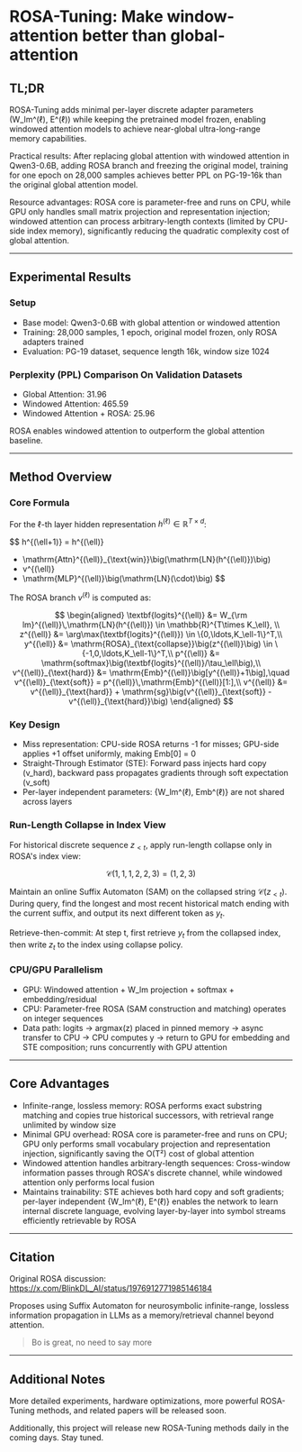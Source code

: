 # ROSA-Tuning: Make window-attention better than global-attention

## TL;DR

ROSA-Tuning adds minimal per-layer discrete adapter parameters (W_lm^(ℓ), E^(ℓ)) while keeping the pretrained model frozen, enabling windowed attention models to achieve near-global ultra-long-range memory capabilities.

Practical results: After replacing global attention with windowed attention in Qwen3-0.6B, adding ROSA branch and freezing the original model, training for one epoch on 28,000 samples achieves better PPL on PG-19-16k than the original global attention model.

Resource advantages: ROSA core is parameter-free and runs on CPU, while GPU only handles small matrix projection and representation injection; windowed attention can process arbitrary-length contexts (limited by CPU-side index memory), significantly reducing the quadratic complexity cost of global attention.

---

## Experimental Results

### Setup

- Base model: Qwen3-0.6B with global attention or windowed attention
- Training: 28,000 samples, 1 epoch, original model frozen, only ROSA adapters trained
- Evaluation: PG-19 dataset, sequence length 16k, window size 1024

### Perplexity (PPL) Comparison On Validation Datasets

- Global Attention: 31.96
- Windowed Attention: 465.59
- Windowed Attention + ROSA: 25.96

ROSA enables windowed attention to outperform the global attention baseline.

---

## Method Overview

### Core Formula

For the ℓ-th layer hidden representation $h^{(\ell)} \in \mathbb{R}^{T\times d}$:

$$
h^{(\ell+1)} = h^{(\ell)}
+ \mathrm{Attn}^{(\ell)}_{\text{win}}\big(\mathrm{LN}(h^{(\ell)})\big)
+ v^{(\ell)}
+ \mathrm{MLP}^{(\ell)}\big(\mathrm{LN}(\cdot)\big)
$$

The ROSA branch $v^{(\ell)}$ is computed as:

$$
\begin{aligned}
\textbf{logits}^{(\ell)} &= W_{\rm lm}^{(\ell)}\,\mathrm{LN}(h^{(\ell)}) \in \mathbb{R}^{T\times K_\ell}, \\
z^{(\ell)} &= \arg\max(\textbf{logits}^{(\ell)}) \in \{0,\ldots,K_\ell-1\}^T,\\
y^{(\ell)} &= \mathrm{ROSA}_{\text{collapse}}\big(z^{(\ell)}\big) \in \{-1,0,\ldots,K_\ell-1\}^T,\\
p^{(\ell)} &= \mathrm{softmax}\big(\textbf{logits}^{(\ell)}/\tau_\ell\big),\\
v^{(\ell)}_{\text{hard}} &= \mathrm{Emb}^{(\ell)}\big[y^{(\ell)}+1\big],\quad
v^{(\ell)}_{\text{soft}} = p^{(\ell)}\,\mathrm{Emb}^{(\ell)}[1:],\\
v^{(\ell)} &= v^{(\ell)}_{\text{hard}} + \mathrm{sg}\big(v^{(\ell)}_{\text{soft}} - v^{(\ell)}_{\text{hard}}\big)
\end{aligned}
$$

### Key Design

- Miss representation: CPU-side ROSA returns -1 for misses; GPU-side applies +1 offset uniformly, making Emb[0] = 0
- Straight-Through Estimator (STE): Forward pass injects hard copy (v_hard), backward pass propagates gradients through soft expectation (v_soft)
- Per-layer independent parameters: {W_lm^(ℓ), Emb^(ℓ)} are not shared across layers

### Run-Length Collapse in Index View

For historical discrete sequence $z_{<t}$, apply run-length collapse only in ROSA's index view:

$$\mathcal{C}(1,1,1,2,2,3) = (1,2,3)$$

Maintain an online Suffix Automaton (SAM) on the collapsed string $\mathcal{C}(z_{<t})$. During query, find the longest and most recent historical match ending with the current suffix, and output its next different token as $y_t$.

Retrieve-then-commit: At step t, first retrieve $y_t$ from the collapsed index, then write $z_t$ to the index using collapse policy.

### CPU/GPU Parallelism

- GPU: Windowed attention + W_lm projection + softmax + embedding/residual
- CPU: Parameter-free ROSA (SAM construction and matching) operates on integer sequences
- Data path: logits → argmax(z) placed in pinned memory → async transfer to CPU → CPU computes y → return to GPU for embedding and STE composition; runs concurrently with GPU attention

---

## Core Advantages

- Infinite-range, lossless memory: ROSA performs exact substring matching and copies true historical successors, with retrieval range unlimited by window size
- Minimal GPU overhead: ROSA core is parameter-free and runs on CPU; GPU only performs small vocabulary projection and representation injection, significantly saving the O(T²) cost of global attention
- Windowed attention handles arbitrary-length sequences: Cross-window information passes through ROSA's discrete channel, while windowed attention only performs local fusion
- Maintains trainability: STE achieves both hard copy and soft gradients; per-layer independent {W_lm^(ℓ), E^(ℓ)} enables the network to learn internal discrete language, evolving layer-by-layer into symbol streams efficiently retrievable by ROSA

---

## Citation

Original ROSA discussion: https://x.com/BlinkDL_AI/status/1976912771985146184

Proposes using Suffix Automaton for neurosymbolic infinite-range, lossless information propagation in LLMs as a memory/retrieval channel beyond attention.

> Bo is great, no need to say more

---

## Additional Notes

More detailed experiments, hardware optimizations, more powerful ROSA-Tuning methods, and related papers will be released soon.

Additionally, this project will release new ROSA-Tuning methods daily in the coming days. Stay tuned.
